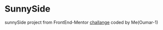 # SunnySide
sunnySide project from FrontEnd-Mentor [challange](https://www.frontendmentor.io/challenges/sunnyside-agency-landing-page-7yVs3B6ef)
coded by Me(Oumar-1)

